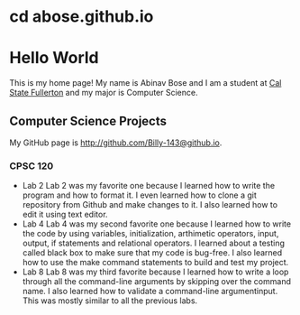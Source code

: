 # cd abose.github.io
# Hello World 
This is my home page! My name is Abinav Bose and I am a student at [Cal State Fullerton](http://www.fullerton.edu/) and my major is Computer Science.
## Computer Science Projects
My GitHub page is http://github.com/Billy-143@github.io.
### CPSC 120
* Lab 2
    Lab 2 was my favorite one because I learned how to write the program and how to format it. I even learned how to clone a git repository from Github and make changes to it. I also learned how to edit it using text editor.
* Lab 4
    Lab 4 was my second favorite one because I learned how to write the code by using variables, initialization, arthimetic operators, input, output, if statements and relational operators. I learned about a testing called black box to make sure that my code is bug-free. I also learned how to use the make command statements to build and test my project.
* Lab 8
    Lab 8 was my third favorite because I learned how to write a loop through all the command-line arguments by skipping over the command name. I also learned how to validate a command-line argumentinput. This was mostly similar to all the previous labs. 
